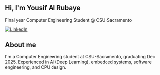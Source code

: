 ## Hi, I'm Yousif Al Rubaye  
Final year Computer Engineering Student @ CSU-Sacramento  

[![LinkedIn](https://img.shields.io/badge/LinkedIn-0077B5?style=for-the-badge&logo=linkedin&logoColor=white)](https://www.linkedin.com/in/yousif_alrubaye/)  
## About me  

I'm a Computer Engineering student at CSU-Sacramento, graduating Dec 2025. Experienced in AI (Deep Learning), embedded systems, software engineering, and CPU design.
